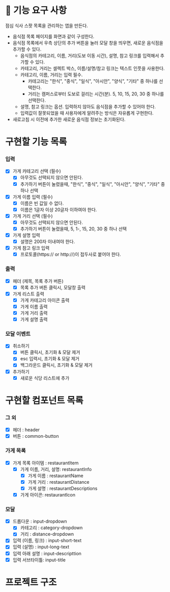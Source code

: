 # 🎯 기능 요구 사항

점심 식사 스팟 목록을 관리하는 앱을 만든다.

- 음식점 목록 페이지를 화면과 같이 구성한다.
- 음식점 목록에서 우측 상단의 추가 버튼을 눌러 모달 창을 띄우면, 새로운 음식점을 추가할 수 있다.
  - 음식점의 카테고리, 이름, 거리(도보 이동 시간), 설명, 참고 링크를 입력해서 추가할 수 있다.
  - 카테고리, 거리는 셀렉트 박스, 이름/설명/참고 링크는 텍스트 인풋을 사용한다.
  - 카테고리, 이름, 거리는 입력 필수.
    - 카테고리는 "한식", "중식", "일식", "아시안", "양식", "기타" 중 하나를 선택한다.
    - 거리는 캠퍼스로부터 도보로 걸리는 시간(분). 5, 10, 15, 20, 30 중 하나를 선택한다.
  - 설명, 참고 링크는 옵션. 입력하지 않아도 음식점을 추가할 수 있어야 한다.
  - 입력값이 잘못되었을 때 사용자에게 알려주는 방식은 자유롭게 구현한다.
- 새로고침 시 이전에 추가한 새로운 음식점 정보는 초기화된다.

# 구현할 기능 목록

### 입력

- [x] 가게 카테고리 선택 (필수)
  - [x] 아무것도 선택되지 않으면 안된다.
  - [x] 추가하기 버튼이 눌렸을때, "한식", "중식", "일식", "아시안", "양식", "기타" 중 하나 선택
- [x] 가게 이름 입력 (필수)
  - [x] 이름은 빈 값일 수 없다.
  - [x] 이름은 1글자 이상 20글자 이하여야 한다.
- [x] 가게 거리 선택 (필수)
  - [x] 아무것도 선택되지 않으면 안된다.
  - [x] 추가하기 버튼이 눌렸을때, 5, 1-, 15, 20, 30 중 하나 선택
- [x] 가게 설명 입력
  - [x] 설명은 200자 이내여야 한다.
- [x] 가게 참고 링크 입력
  - [x] 프로토콜(https:// or http://)이 접두사로 붙어야 한다.

### 출력

- [x] 헤더 (제목, 목록 추가 버튼)
  - [x] 목록 추가 버튼 클릭시, 모달창 출력
- [x] 가게 리스트 출력
  - [x] 가게 카테고리 아이콘 출력
  - [x] 가게 이름 출력
  - [x] 가게 거리 출력
  - [x] 가게 설명 출력

### 모달 이벤트

- [x] 취소하기
  - [x] 버튼 클릭시, 초기화 & 모달 제거
  - [x] esc 입력시, 초기화 & 모달 제거
  - [x] 백그라운드 클릭시, 초기화 & 모달 제거
- [x] 추가하기
  - [x] 새로운 식당 리스트에 추가

# 구현할 컴포넌트 목록

### 그 외

- [x] 헤더 : header
- [x] 버튼 : common-button

### 가게 목록

- [x] 가게 목록 아이템 : restaurantItem
  - [x] 가게 이름, 거리, 설명: restaurantInfo
    - [x] 가게 이름 : restaurantName
    - [x] 가게 거리 : restaurantDistance
    - [x] 가게 설명 : restaurantDescriptions
  - [x] 가게 아이콘: restaurantIcon

### 모달

- [x] 드롭다운 : input-dropdown
  - [x] 카테고리 : category-dropdown
  - [x] 거리 : distance-dropdown
- [x] 입력 (이름, 링크) : input-short-text
- [x] 입력 (설명) : input-long-text
- [x] 입력 아래 설명 : input-descripttion
- [x] 입력 서브타이틀: input-title

# 프로젝트 구조
